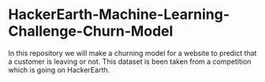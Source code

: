 # HackerEarth-Machine-Learning-Challenge-Churn-Model
In this repository we will make a churning model for a website to predict that a customer is leaving or not. This dataset is been taken from a competition which is going on HackerEarth.
